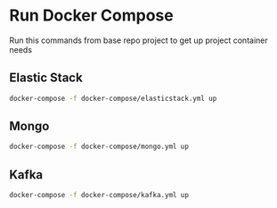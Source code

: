 # Run Docker Compose

Run this commands from base repo project to get up project container needs

## Elastic Stack

```bash
docker-compose -f docker-compose/elasticstack.yml up
```

## Mongo

```bash
docker-compose -f docker-compose/mongo.yml up
```

## Kafka

```bash
docker-compose -f docker-compose/kafka.yml up
```

